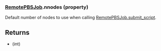 ### [RemotePBSJob](RemotePBSJob.md).nnodes (property)




Default number of nodes to use when calling [RemotePBSJob.submit_script](RemotePBSJob.submit_script.md).

Returns
----------
* (int)

